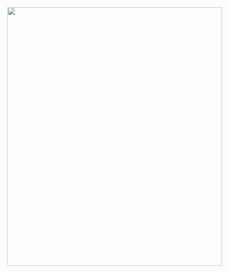 <img src="https://raw.githubusercontent.com/FranciscoOssian/FranciscoOssian/main/teste.svg" width="500" height="600">

